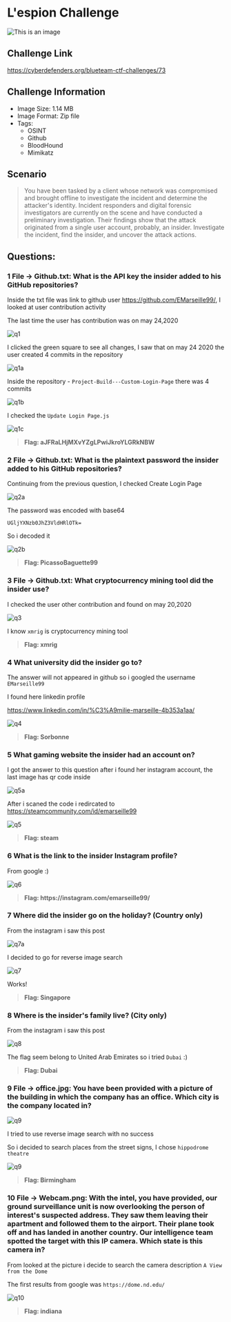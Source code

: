 # L'espion Challenge
![This is an image](/L'espion/Images/L'espionhead.png)

## Challenge Link
https://cyberdefenders.org/blueteam-ctf-challenges/73

## Challenge Information
- Image Size: 	 1.14 MB
- Image Format: Zip file
- Tags: 
    - OSINT 
    - Github 
    - BloodHound 
    - Mimikatz 
 
## Scenario
>You have been tasked by a client whose network was compromised and brought offline to investigate the incident and determine the attacker's identity.
>Incident responders and digital forensic investigators are currently on the scene and have conducted a preliminary investigation. Their findings show that the attack originated from a single user account, probably, an insider.
>Investigate the incident, find the insider, and uncover the attack actions.
            
## Questions:  
### 1 File -> Github.txt: What is the API key the insider added to his GitHub repositories?

Inside the txt file was link to github user https://github.com/EMarseille99/, I looked at user contribution activity

The last time the user has contribution was on may 24,2020 

![q1](/L'espion/Images/q1.png)

I clicked the green square to see all changes, 
I saw that on may 24 2020 the user created 4 commits in the repository

![q1a](/L'espion/Images/q1a.png)

Inside the repository - `Project-Build---Custom-Login-Page` there was 4 commits

![q1b](/L'espion/Images/q1b.png)

I checked the `Update Login Page.js` 

![q1c](/L'espion/Images/q1c.png)

> **Flag: aJFRaLHjMXvYZgLPwiJkroYLGRkNBW**

### 2 File -> Github.txt: What is the plaintext password the insider added to his GitHub repositories?
Continuing from the previous question, I checked Create Login Page

![q2a](/L'espion/Images/q2a.png)

The password was encoded with base64

```base64
UGljYXNzb0JhZ3VldHRlOTk=
```
So i decoded it

![q2b](/L'espion/Images/q2b.png)

> **Flag: PicassoBaguette99**

### 3 File -> Github.txt: What cryptocurrency mining tool did the insider use?
I checked the user other contribution and found on may 20,2020 

![q3](/L'espion/Images/q3.png)

I know `xmrig` is cryptocurrency mining tool

> **Flag: xmrig**

### 4 What university did the insider go to?
The answer will not appeared in github so i googled the username `EMarseille99`

I found here linkedin profile

https://www.linkedin.com/in/%C3%A9milie-marseille-4b353a1aa/

![q4](/L'espion/Images/q4.png)

> **Flag: Sorbonne**

### 5 What gaming website the insider had an account on?
I got the answer to this question after i found her instagram account, the last image has qr code inside

![q5a](/L'espion/Images/q5a.png)

After i scaned the code i redircated to https://steamcommunity.com/id/emarseille99

![q5](/L'espion/Images/q5.png)

> **Flag: steam**


### 6 What is the link to the insider Instagram profile?
From google :)

![q6](/L'espion/Images/q6.png)

> **Flag: https://<i></i>instagram.com/emarseille99/**

### 7 Where did the insider go on the holiday? (Country only)
From the instagram i saw this post

![q7a](/L'espion/Images/q7a.png)

I decided to go for reverse image search 

![q7](/L'espion/Images/q7.png)

Works!

> **Flag: Singapore**

### 8 Where is the insider's family live? (City only)
From the instagram i saw this post

![q8](/L'espion/Images/q8.png)

The flag seem belong to United Arab Emirates so i tried `Dubai` :)

> **Flag: Dubai**

### 9 File -> office.jpg: You have been provided with a picture of the building in which the company has an office. Which city is the company located in?

![q9](/L'espion/Images/office.jpg)

I tried to use reverse image search with no success

So i decided to search places from the street signs, I chose `hippodrome theatre`

![q9](/L'espion/Images/q9.png)

> **Flag: Birmingham**

### 10 File -> Webcam.png: With the intel, you have provided, our ground surveillance unit is now overlooking the person of interest's suspected address. They saw them leaving their apartment and followed them to the airport. Their plane took off and has landed in another country. Our intelligence team spotted the target with this IP camera. Which state is this camera in?

From looked at the picture i decide to search the camera description `A View from the Dome`

The first results from google was `https://dome.nd.edu/`

![q10](/L'espion/Images/WebCam.png)

> **Flag: indiana**
